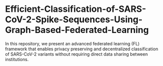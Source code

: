 # Efficient-Classification-of-SARS-CoV-2-Spike-Sequences-Using-Graph-Based-Federated-Learning
In this repository, we present an advanced federated learning (FL) framework that enables privacy preserving and decentralized classification of SARS-CoV-2 variants without requiring direct data sharing between institutions.
